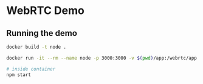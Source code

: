 # WebRTC Demo

## Running the demo

```sh
docker build -t node .
```

```sh
docker run -it --rm --name node -p 3000:3000 -v $(pwd)/app:/webrtc/app node bash
```

```sh
# inside container
npm start
```

